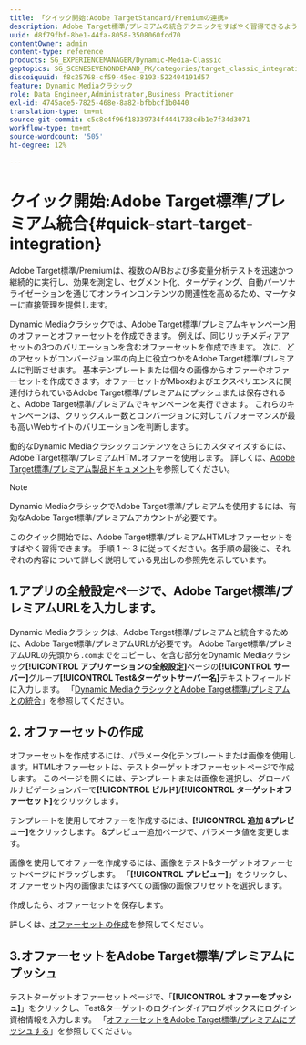 ```yaml
---
title: 「クイック開始:Adobe TargetStandard/Premiumの連携»
description: Adobe Target標準/プレミアムの統合テクニックをすばやく習得できるように、Adobe Target標準/プレミアムの概要とクイック開始を紹介します。
uuid: d8f79fbf-8be1-44fa-8058-3508060fcd70
contentOwner: admin
content-type: reference
products: SG_EXPERIENCEMANAGER/Dynamic-Media-Classic
geptopics: SG_SCENESEVENONDEMAND_PK/categories/target_classic_integration
discoiquuid: f8c25768-cf59-45ec-8193-522404191d57
feature: Dynamic Mediaクラシック
role: Data Engineer,Administrator,Business Practitioner
exl-id: 4745ace5-7825-468e-8a82-bfbbcf1b0440
translation-type: tm+mt
source-git-commit: c5c8c4f96f18339734f4441733cdb1e7f34d3071
workflow-type: tm+mt
source-wordcount: '505'
ht-degree: 12%

---
```


# クイック開始:Adobe Target標準/プレミアム統合{#quick-start-target-integration}

Adobe Target標準/Premiumは、複数のA/Bおよび多変量分析テストを迅速かつ継続的に実行し、効果を測定し、セグメント化、ターゲティング、自動パーソナライゼーションを通じてオンラインコンテンツの関連性を高めるため、マーケターに直接管理を提供します。

Dynamic Mediaクラシックでは、Adobe Target標準/プレミアムキャンペーン用のオファーとオファーセットを作成できます。 例えば、同じリッチメディアアセットの3つのバリエーションを含むオファーセットを作成できます。 次に、どのアセットがコンバージョン率の向上に役立つかをAdobe Target標準/プレミアムに判断させます。 基本テンプレートまたは個々の画像からオファーやオファーセットを作成できます。オファーセットがMboxおよびエクスペリエンスに関連付けられているAdobe Target標準/プレミアムにプッシュまたは保存されると、Adobe Target標準/プレミアムでキャンペーンを実行できます。 これらのキャンペーンは、クリックスルー数とコンバージョンに対してパフォーマンスが最も高いWebサイトのバリエーションを判断します。

動的なDynamic Mediaクラシックコンテンツをさらにカスタマイズするには、Adobe Target標準/プレミアムHTMLオファーを使用します。 詳しくは、[Adobe Target標準/プレミアム製品ドキュメント](https://experienceleague.adobe.com/docs/target.html)を参照してください。

>[!NOTE]
>
>Dynamic MediaクラシックでAdobe Target標準/プレミアムを使用するには、有効なAdobe Target標準/プレミアムアカウントが必要です。

このクイック開始では、Adobe Target標準/プレミアムHTMLオファーセットをすばやく習得できます。 手順 1 ～ 3 に従ってください。各手順の最後に、それぞれの内容について詳しく説明している見出しの参照先を示しています。

## 1.アプリの全般設定ページで、Adobe Target標準/プレミアムURLを入力します。

Dynamic Mediaクラシックは、Adobe Target標準/プレミアムと統合するために、Adobe Target標準/プレミアムURLが必要です。 Adobe Target標準/プレミアムURLの先頭から`.com`までをコピーし、を含む部分をDynamic Mediaクラシック&#x200B;**[!UICONTROL アプリケーションの全般設定]**&#x200B;ページの&#x200B;**[!UICONTROL サーバー]**&#x200B;グループ&#x200B;**[!UICONTROL Test&amp;ターゲットサーバー名]**&#x200B;テキストフィールドに入力します。 「[Dynamic MediaクラシックとAdobe Target標準/プレミアムとの統合](integrating-dmc-with-target.md#integrating-dmc-with-target)」を参照してください。

## 2. オファーセットの作成

オファーセットを作成するには、パラメータ化テンプレートまたは画像を使用します。HTMLオファーセットは、テストターゲットオファーセットページで作成します。 このページを開くには、テンプレートまたは画像を選択し、グローバルナビゲーションバーで&#x200B;**[!UICONTROL ビルド]**/**[!UICONTROL ターゲットオファーセット]**&#x200B;をクリックします。

テンプレートを使用してオファーを作成するには、**[!UICONTROL 追加 &amp;プレビュー]**&#x200B;をクリックします。 &amp;プレビュー追加ページで、パラメータ値を変更します。

画像を使用してオファーを作成するには、画像をテスト&amp;ターゲットオファーセットページにドラッグします。 「**[!UICONTROL プレビュー]**」をクリックし、オファーセット内の画像またはすべての画像の画像プリセットを選択します。

作成したら、オファーセットを保存します。

詳しくは、[オファーセットの作成](creating-offer-set.md#creating_an_offer_set)を参照してください。

## 3.オファーセットをAdobe Target標準/プレミアムにプッシュ

テストターゲットオファーセットページで、「**[!UICONTROL オファーをプッシュ]**」をクリックし、Test&amp;ターゲットのログインダイアログボックスにログイン資格情報を入力します。 「[オファーセットをAdobe Target標準/プレミアムにプッシュする](pushing-offer-sets-target.md#pushing_offer_sets_to_target)」を参照してください。
